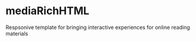 mediaRichHTML
=============

Respsonive template for  bringing interactive experiences for online reading materials
